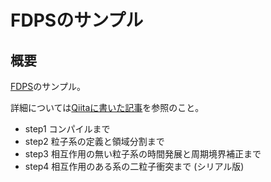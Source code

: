# FDPSのサンプル

## 概要

[FDPS](https://github.com/FDPS/FDPS)のサンプル。

詳細については[Qiitaに書いた記事](http://qiita.com/kaityo256/items/c4955adaad718fd399bc)を参照のこと。

* step1 コンパイルまで
* step2 粒子系の定義と領域分割まで
* step3 相互作用の無い粒子系の時間発展と周期境界補正まで
* step4 相互作用のある系の二粒子衝突まで (シリアル版)